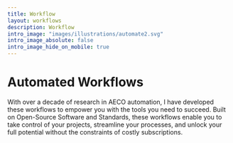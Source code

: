 ```yaml
---
title: Workflow
layout: workflows
description: Workflow
intro_image: "images/illustrations/automate2.svg"
intro_image_absolute: false
intro_image_hide_on_mobile: true
---
```


# Automated Workflows

With over a decade of research in AECO automation, I have developed these workflows to empower you with the tools you need to succeed. Built on Open-Source Software and Standards, these workflows enable you to take control of your projects, streamline your processes, and unlock your full potential without the constraints of costly subscriptions.
